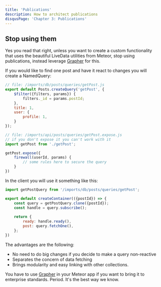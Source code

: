 ```yaml
---
title: 'Publications'
description: How to architect publications
disqusPage: 'Chapter 3: Publications'
---
```


## Stop using them

Yes you read that right, unless you want to create a custom functionality that uses the beautiful LiveData utilities
from Meteor, stop using publications, instead leverage [Grapher](http://grapher.cultofcoders.com) for this.


If you would like to find one post and have it react to changes you will create a NamedQuery:

```js
// file: /imports/db/posts/queries/getPost.js
export default Posts.createQuery('getPost', {
    $filter({filters, params}) {
        filters._id = params.postId;
    },
    title: 1,
    user: {
        profile: 1,
    }
});
```

```js
// file: /imports/api/posts/queries/getPost.expose.js
// if you don't expose it you can't work with it
import getPost from './getPost';

getPost.expose({
    firewall(userId, params) {
        // some rules here to secure the query
    }
})
```

In the client you will use it something like this:

```js
import getPostQuery from '/imports/db/posts/queries/getPost';

export default createContainer(({postId}) => {
    const query = getPostQuery.clone({postId});
    const handle = query.subscribe();
    
    return {
        ready: handle.ready(),
        post: query.fetchOne(),
    };
})
```

The advantages are the following:
- No need to do big changes if you decide to make a query non-reactive
- Separates the concern of data fetching
- Brings modularity and easy linking with other collections.

You have to use [Grapher](http://grapher.cultofcoders.com/index.html) in your Meteor app if you want to bring it to enterprise standards. Period. It's the best way we know.


